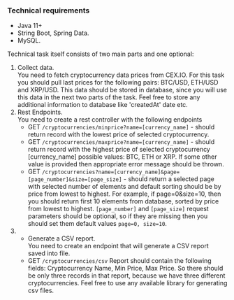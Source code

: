 ### Technical requirements
- Java 11+
- String Boot, Spring Data.
- MySQL.


Technical task itself consists of two main parts and one optional:
1. Collect data.\
   You need to fetch cryptocurrency data prices from CEX.IO. For this task you should pull last prices for the following pairs: BTC/USD, ETH/USD and XRP/USD. This data should be stored in database, since you will use this data in the next two parts of the task. Feel free to store any additional information to database like 'createdAt' date etc.
2. Rest Endpoints.\
   You need to create a rest controller with the following endpoints
    -  GET ```/cryptocurrencies/minprice?name=[currency_name]``` - should return record with the lowest price of selected cryptocurrency.
    -  GET ```/cryptocurrencies/maxprice?name=[currency_name]``` - should return record with the highest price of selected cryptocurrency
       [currency_name] possible values: BTC, ETH or XRP. If some other value is provided then appropriate error message should be thrown.
    -  GET ```/cryptocurrencies?name=[currency_name]&page=[page_number]&size=[page_size]``` - should return a selected page with selected number of elements and default sorting should be by price from lowest to highest. For example, if page=0&size=10, then you should return first 10 elements from database, sorted by price from lowest to highest.
       ```[page_number]``` and ```[page_size]``` request parameters should be optional, so if they are missing then you should set them default values ```page=0, size=10```.
3. * Generate a CSV report.\
     You need to create an endpoint that will generate a CSV report saved into file.
    - GET ```/cryptocurrencies/csv```
      Report should contain the following fields: Cryptocurrency Name, Min Price, Max Price. So there should be only three records in that report, because we have three different cryptocurrencies. Feel free to use any available library for generating csv files.

